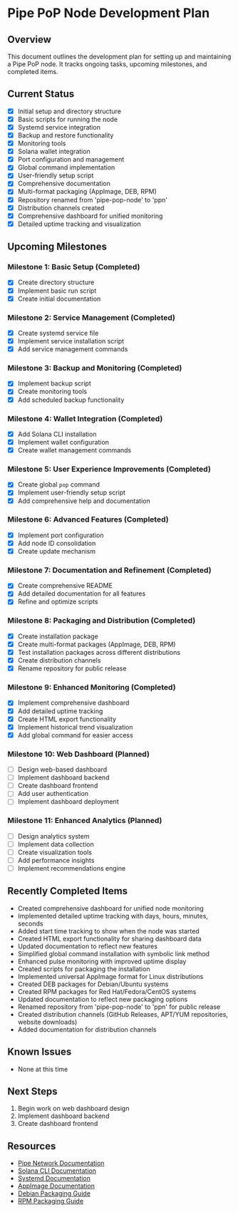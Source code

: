 # Pipe PoP Node Development Plan

## Overview

This document outlines the development plan for setting up and maintaining a Pipe PoP node. It tracks ongoing tasks, upcoming milestones, and completed items.

## Current Status

- [x] Initial setup and directory structure
- [x] Basic scripts for running the node
- [x] Systemd service integration
- [x] Backup and restore functionality
- [x] Monitoring tools
- [x] Solana wallet integration
- [x] Port configuration and management
- [x] Global command implementation
- [x] User-friendly setup script
- [x] Comprehensive documentation
- [x] Multi-format packaging (AppImage, DEB, RPM)
- [x] Repository renamed from 'pipe-pop-node' to 'ppn'
- [x] Distribution channels created
- [x] Comprehensive dashboard for unified monitoring
- [x] Detailed uptime tracking and visualization

## Upcoming Milestones

### Milestone 1: Basic Setup (Completed)
- [x] Create directory structure
- [x] Implement basic run script
- [x] Create initial documentation

### Milestone 2: Service Management (Completed)
- [x] Create systemd service file
- [x] Implement service installation script
- [x] Add service management commands

### Milestone 3: Backup and Monitoring (Completed)
- [x] Implement backup script
- [x] Create monitoring tools
- [x] Add scheduled backup functionality

### Milestone 4: Wallet Integration (Completed)
- [x] Add Solana CLI installation
- [x] Implement wallet configuration
- [x] Create wallet management commands

### Milestone 5: User Experience Improvements (Completed)
- [x] Create global `pop` command
- [x] Implement user-friendly setup script
- [x] Add comprehensive help and documentation

### Milestone 6: Advanced Features (Completed)
- [x] Implement port configuration
- [x] Add node ID consolidation
- [x] Create update mechanism

### Milestone 7: Documentation and Refinement (Completed)
- [x] Create comprehensive README
- [x] Add detailed documentation for all features
- [x] Refine and optimize scripts

### Milestone 8: Packaging and Distribution (Completed)
- [x] Create installation package
- [x] Create multi-format packages (AppImage, DEB, RPM)
- [x] Test installation packages across different distributions
- [x] Create distribution channels
- [x] Rename repository for public release

### Milestone 9: Enhanced Monitoring (Completed)
- [x] Implement comprehensive dashboard
- [x] Add detailed uptime tracking
- [x] Create HTML export functionality
- [x] Implement historical trend visualization
- [x] Add global command for easier access

### Milestone 10: Web Dashboard (Planned)
- [ ] Design web-based dashboard
- [ ] Implement dashboard backend
- [ ] Create dashboard frontend
- [ ] Add user authentication
- [ ] Implement dashboard deployment

### Milestone 11: Enhanced Analytics (Planned)
- [ ] Design analytics system
- [ ] Implement data collection
- [ ] Create visualization tools
- [ ] Add performance insights
- [ ] Implement recommendations engine

## Recently Completed Items

- Created comprehensive dashboard for unified node monitoring
- Implemented detailed uptime tracking with days, hours, minutes, seconds
- Added start time tracking to show when the node was started
- Created HTML export functionality for sharing dashboard data
- Updated documentation to reflect new features
- Simplified global command installation with symbolic link method
- Enhanced pulse monitoring with improved uptime display
- Created scripts for packaging the installation
- Implemented universal AppImage format for Linux distributions
- Created DEB packages for Debian/Ubuntu systems
- Created RPM packages for Red Hat/Fedora/CentOS systems
- Updated documentation to reflect new packaging options
- Renamed repository from 'pipe-pop-node' to 'ppn' for public release
- Created distribution channels (GitHub Releases, APT/YUM repositories, website downloads)
- Added documentation for distribution channels

## Known Issues

- None at this time

## Next Steps

1. Begin work on web dashboard design
2. Implement dashboard backend
3. Create dashboard frontend

## Resources

- [Pipe Network Documentation](https://docs.pipe.network/devnet-2)
- [Solana CLI Documentation](https://docs.solana.com/cli)
- [Systemd Documentation](https://www.freedesktop.org/software/systemd/man/systemd.service.html)
- [AppImage Documentation](https://appimage.org/)
- [Debian Packaging Guide](https://www.debian.org/doc/manuals/packaging-tutorial/packaging-tutorial.en.pdf)
- [RPM Packaging Guide](https://rpm-packaging-guide.github.io/) 
